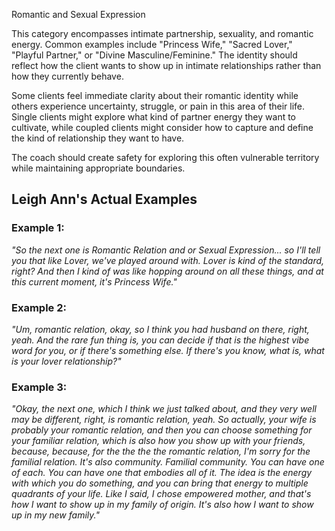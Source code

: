 Romantic and Sexual Expression

This category encompasses intimate partnership, sexuality, and romantic energy. Common examples include "Princess Wife," "Sacred Lover," "Playful Partner," or "Divine Masculine/Feminine." The identity should reflect how the client wants to show up in intimate relationships rather than how they currently behave.

Some clients feel immediate clarity about their romantic identity while others experience uncertainty, struggle, or pain in this area of their life. Single clients might explore what kind of partner energy they want to cultivate, while coupled clients might consider how to capture and define the kind of relationship they want to have.

The coach should create safety for exploring this often vulnerable territory while maintaining appropriate boundaries.

## Leigh Ann's Actual Examples

### Example 1:

_"So the next one is Romantic Relation and or Sexual Expression... so I'll tell you that like Lover, we've played around with. Lover is kind of the standard, right? And then I kind of was like hopping around on all these things, and at this current moment, it's Princess Wife."_

### Example 2:

_"Um, romantic relation, okay, so I think you had husband on there, right, yeah. And the rare fun thing is, you can decide if that is the highest vibe word for you, or if there's something else. If there's you know, what is, what is your lover relationship?"_

### Example 3:

_"Okay, the next one, which I think we just talked about, and they very well may be different, right, is romantic relation, yeah. So actually, your wife is probably your romantic relation, and then you can choose something for your familiar relation, which is also how you show up with your friends, because, because, for the the the the romantic relation, I'm sorry for the familial relation. It's also community. Familial community. You can have one of each. You can have one that embodies all of it. The idea is the energy with which you do something, and you can bring that energy to multiple quadrants of your life. Like I said, I chose empowered mother, and that's how I want to show up in my family of origin. It's also how I want to show up in my new family."_
